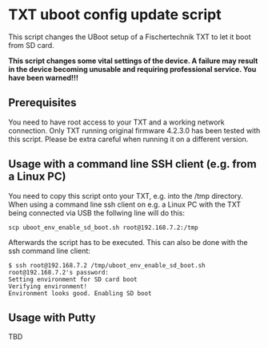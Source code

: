 # TXT uboot config update script

This script changes the UBoot setup of a Fischertechnik TXT to let it boot from SD card.

**This script changes some vital settings of the device. A failure may result in the device becoming unusable and requiring professional service. You have been warned!!!**

## Prerequisites

You need to have root access to your TXT and a working network connection. Only TXT running original firmware 4.2.3.0 has been tested with this script. Please be extra careful when running it on a different version.

## Usage with a command line SSH client (e.g. from a Linux PC)

You need to copy this script onto your TXT, e.g. into the /tmp directory. When using a command line ssh client on e.g. a Linux PC with the TXT being connected via USB the follwing line will do this:

```
scp uboot_env_enable_sd_boot.sh root@192.168.7.2:/tmp
```

Afterwards the script has to be executed. This can also be done with the ssh command line client:

```
$ ssh root@192.168.7.2 /tmp/uboot_env_enable_sd_boot.sh
root@192.168.7.2's password: 
Setting environment for SD card boot
Verifying environment!
Environment looks good. Enabling SD boot
```

## Usage with Putty

TBD
